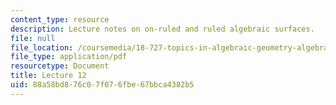 ```yaml
---
content_type: resource
description: Lecture notes on on-ruled and ruled algebraic surfaces.
file: null
file_location: /coursemedia/18-727-topics-in-algebraic-geometry-algebraic-surfaces-spring-2008/88a58bd876c07f076fbe67bbca4382b5_lect12.pdf
file_type: application/pdf
resourcetype: Document
title: Lecture 12
uid: 88a58bd8-76c0-7f07-6fbe-67bbca4382b5
---
```

